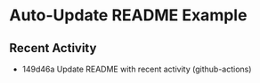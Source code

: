 # Auto-Update README Example

## Recent Activity
<!-- BEGIN RECENT_ACTIVITY -->
* 149d46a Update README with recent activity (github-actions)
<!-- END RECENT_ACTIVITY -->


